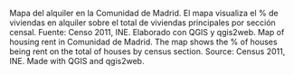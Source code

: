 Mapa del alquiler en la Comunidad de Madrid. El mapa visualiza el % de viviendas en alquiler sobre el total de viviendas principales por sección censal. Fuente: Censo 2011, INE. Elaborado con QGIS y qgis2web.
Map of housing rent in Comunidad de Madrid. The map shows the % of houses being rent on the total of houses by census section. Source: Census 2011, INE. Made with QGIS and qgis2web.
